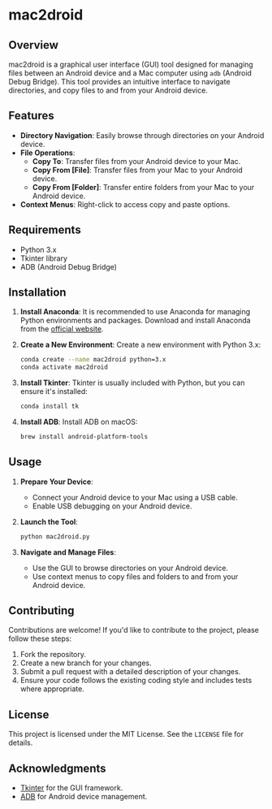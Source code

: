 # mac2droid

## Overview

mac2droid is a graphical user interface (GUI) tool designed for managing files between an Android device and a Mac computer using `adb` (Android Debug Bridge). This tool provides an intuitive interface to navigate directories, and copy files to and from your Android device.

## Features

- **Directory Navigation**: Easily browse through directories on your Android device.
- **File Operations**:
  - **Copy To**: Transfer files from your Android device to your Mac.
  - **Copy From [File]**: Transfer files from your Mac to your Android device.
  - **Copy From [Folder]**: Transfer entire folders from your Mac to your Android device.
- **Context Menus**: Right-click to access copy and paste options.

## Requirements

- Python 3.x
- Tkinter library
- ADB (Android Debug Bridge)

## Installation

1. **Install Anaconda**: It is recommended to use Anaconda for managing Python environments and packages. Download and install Anaconda from the [official website](https://www.anaconda.com/products/individual).

2. **Create a New Environment**: Create a new environment with Python 3.x:
    ```sh
    conda create --name mac2droid python=3.x
    conda activate mac2droid
    ```

3. **Install Tkinter**: Tkinter is usually included with Python, but you can ensure it's installed:
    ```sh
    conda install tk
    ```

4. **Install ADB**: Install ADB on macOS:
    ```sh
    brew install android-platform-tools
    ```

## Usage

1. **Prepare Your Device**:
   - Connect your Android device to your Mac using a USB cable.
   - Enable USB debugging on your Android device.

2. **Launch the Tool**:
    ```sh
    python mac2droid.py
    ```

3. **Navigate and Manage Files**:
   - Use the GUI to browse directories on your Android device.
   - Use context menus to copy files and folders to and from your Android device.

## Contributing

Contributions are welcome! If you'd like to contribute to the project, please follow these steps:
1. Fork the repository.
2. Create a new branch for your changes.
3. Submit a pull request with a detailed description of your changes.
4. Ensure your code follows the existing coding style and includes tests where appropriate.

## License

This project is licensed under the MIT License. See the `LICENSE` file for details.

## Acknowledgments

- [Tkinter](https://docs.python.org/3/library/tkinter.html) for the GUI framework.
- [ADB](https://developer.android.com/studio/command-line/adb) for Android device management.